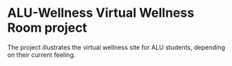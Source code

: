 # ALU-Wellness Virtual Wellness Room project
The project illustrates the virtual wellness site for ALU students, depending on their current feeling.

